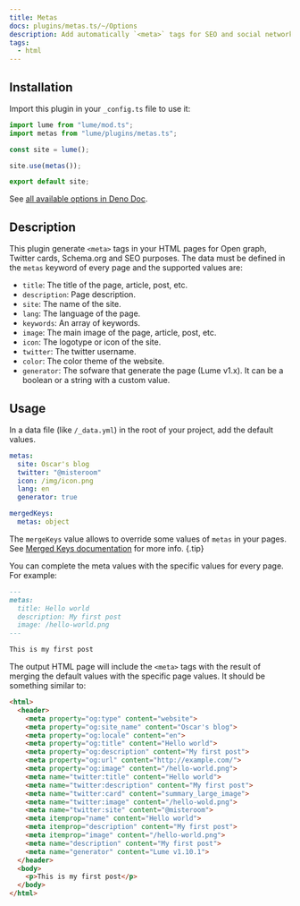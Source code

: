```yaml
---
title: Metas
docs: plugins/metas.ts/~/Options
description: Add automatically `<meta>` tags for SEO and social networks.
tags:
  - html
---
```


## Installation

Import this plugin in your `_config.ts` file to use it:

```js
import lume from "lume/mod.ts";
import metas from "lume/plugins/metas.ts";

const site = lume();

site.use(metas());

export default site;
```

See
[all available options in Deno Doc](https://doc.deno.land/https/deno.land/x/lume/plugins/netlify_cms.ts/~/Options).

## Description

This plugin generate `<meta>` tags in your HTML pages for Open graph, Twitter
cards, Schema.org and SEO purposes. The data must be defined in the `metas`
keyword of every page and the supported values are:

- `title`: The title of the page, article, post, etc.
- `description`: Page description.
- `site`: The name of the site.
- `lang`: The language of the page.
- `keywords`: An array of keywords.
- `image`: The main image of the page, article, post, etc.
- `icon`: The logotype or icon of the site.
- `twitter`: The twitter username.
- `color`: The color theme of the website.
- `generator`: The sofware that generate the page (Lume v1.x). It can be a
  boolean or a string with a custom value.

## Usage

In a data file (like `/_data.yml`) in the root of your project, add the default
values.

<lume-code>

```yml {title="/_data.yml"}
metas:
  site: Oscar's blog
  twitter: "@misteroom"
  icon: /img/icon.png
  lang: en
  generator: true

mergedKeys:
  metas: object
```

</lume-code>

The `mergeKeys` value allows to override some values of `metas` in your pages.
See [Merged Keys documentation](../docs/core/merged-keys.md) for more info.
{.tip}

You can complete the meta values with the specific values for every page. For
example:

<lume-code>

```md {title="/posts/hello-world.md"}
---
metas:
  title: Hello world
  description: My first post
  image: /hello-world.png
---

This is my first post
```

</lume-code>

The output HTML page will include the `<meta>` tags with the result of merging
the default values with the specific page values. It should be something similar
to:

```html
<html>
  <header>
    <meta property="og:type" content="website">
    <meta property="og:site_name" content="Oscar's blog">
    <meta property="og:locale" content="en">
    <meta property="og:title" content="Hello world">
    <meta property="og:description" content="My first post">
    <meta property="og:url" content="http://example.com/">
    <meta property="og:image" content="/hello-world.png">
    <meta name="twitter:title" content="Hello world">
    <meta name="twitter:description" content="My first post">
    <meta name="twitter:card" content="summary_large_image">
    <meta name="twitter:image" content="/hello-wold.png">
    <meta name="twitter:site" content="@misteroom">
    <meta itemprop="name" content="Hello world">
    <meta itemprop="description" content="My first post">
    <meta itemprop="image" content="/hello-world.png">
    <meta name="description" content="My first post">
    <meta name="generator" content="Lume v1.10.1">
  </header>
  <body>
    <p>This is my first post</p>
  </body>
</html>
```

</lume-code>
